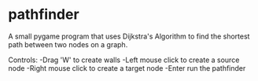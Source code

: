 # pathfinder
A small pygame program that uses Dijkstra's Algorithm to find the shortest path between two nodes on a graph.

Controls:
-Drag 'W' to create walls
-Left mouse click to create a source node
-Right mouse click to create a target node
-Enter run the pathfinder
